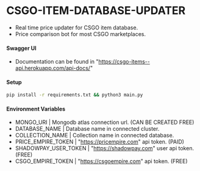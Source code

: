 # CSGO-ITEM-DATABASE-UPDATER
- Real time price updater for CSGO item database.
- Price comparison bot for most CSGO marketplaces.

#### Swagger UI
- Documentation can be found in "https://csgo-items--api.herokuapp.com/api-docs/"

#### Setup

```bash
pip install -r requirements.txt && python3 main.py
```

#### Environment Variables

- MONGO_URI | Mongodb atlas connection url. (CAN BE CREATED FREE)
- DATABASE_NAME | Database name in connected cluster.
- COLLECTION_NAME | Collection name in connected database.
- PRICE_EMPIRE_TOKEN | "https://pricempire.com" api token. (PAID)
- SHADOWPAY_USER_TOKEN | "https://shadowpay.com" user api token. (FREE)
- CSGO_EMPIRE_TOKEN | "https://csgoempire.com" api token. (FREE)